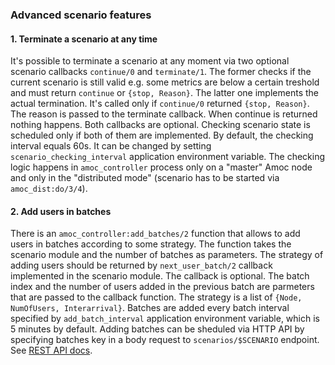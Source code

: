 ### Advanced scenario features

#### 1. Terminate a scenario at any time

It's possible to terminate a scenario at any moment via two
optional scenario callbacks `continue/0` and `terminate/1`.
The former checks if the current scenario is still valid e.g. some metrics are
below a certain treshold and must return `continue` or `{stop, Reason}`.
The latter one implements the actual termination.
It's called only if `continue/0` returned `{stop, Reason}`.
The reason is passed to the terminate callback.
When continue is returned nothing happens. Both callbacks are optional.
Checking scenario state is scheduled only if both of them are implemented.
By default, the checking interval equals 60s.
It can be changed by setting `scenario_checking_interval`
application environment variable.
The checking logic happens in `amoc_controller` process only on a
"master" Amoc node and only in the "distributed mode" (scenario has
to be started via `amoc_dist:do/3/4`).

#### 2. Add users in batches

There is an `amoc_controller:add_batches/2` function that allows to add
users in batches according to some strategy.
The function takes the scenario module and the number of batches as parameters.
The strategy of adding users should be returned by `next_user_batch/2`
callback implemented in the scenario module.
The callback is optional.
The batch index and the number of users added in the previous batch are
parmeters that are passed to the callback function.
The strategy is a list of `{Node, NumOfUsers, Interarrival}`.
Batches are added every batch interval specified by `add_batch_interval`
application environment variable, which is 5 minutes by default.
Adding batches can be sheduled via HTTP API by specifying batches key
in a body request to `scenarios/$SCENARIO` endpoint.
See [REST API docs](./REST_API_DOCS.md#start-scenario).
